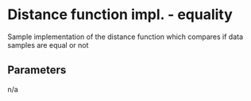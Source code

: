 # Distance function impl. - equality

Sample implementation of the distance function which compares if data samples are equal or not

## Parameters

n/a
